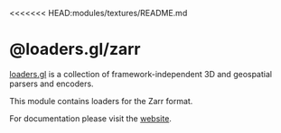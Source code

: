 <<<<<<< HEAD:modules/textures/README.md
# @loaders.gl/zarr

[loaders.gl](https://loaders.gl/docs) is a collection of framework-independent 3D and geospatial parsers and encoders.

This module contains loaders for the Zarr format.

For documentation please visit the [website](https://loaders.gl).
